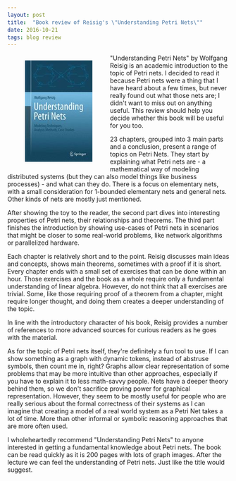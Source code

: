 ```yaml
---
layout: post
title:  "Book review of Reisig's \"Understanding Petri Nets\""
date: 2016-10-21
tags: blog review
---
```

<figure style="float: left">
<img src="/images/2016/10/upn.jpg" alt="Understanding Petri Nets' book cover" />
</figure>

"Understanding Petri Nets" by Wolfgang Reisig is an academic introduction to the
topic of Petri nets. I decided to read it because Petri nets were a thing that I
have heard about a few times, but never really found out what those nets are; I
didn't want to miss out on anything useful. This review should help you decide
whether this book will be useful for you too.

23 chapters, grouped into 3 main parts and a conclusion, present a range of
topics on Petri Nets. They start by explaining what Petri nets are - a
mathematical way of modeling distributed systems (but they can also model things
like business processes) - and what can they do. There is a focus on elementary
nets, with a small consideration for 1-bounded elementary nets and general nets.
Other kinds of nets are mostly just mentioned.

After showing the toy to the reader, the second part dives into interesting
properties of Petri nets, their relationships and theorems. The third part
finishes the introduction by showing use-cases of Petri nets in scenarios that
might be closer to some real-world problems, like network algorithms or
parallelized hardware.

Each chapter is relatively short and to the point. Reisig discusses main ideas
and concepts, shows main theorems, sometimes with a proof if it is short. Every
chapter ends with a small set of exercises that can be done within an hour.
Those exercises and the book as a whole require only a fundamental understanding
of linear algebra. However, do not think that all exercises are trivial.  Some,
like those requiring proof of a theorem from a chapter, might require longer
thought, and doing them creates a deeper understanding of the topic.

In line with the introductory character of his book, Reisig provides a number of
references to more advanced sources for curious readers as he goes with the
material.

As for the topic of Petri nets itself, they're definitely a fun tool to use. If
I can show something as a graph with dynamic tokens, instead of abstruse
symbols, then count me in, right? Graphs allow clear representation of some
problems that may be more intuitive than other approaches, especially if you
have to explain it to less math-savvy people. Nets have a deeper theory behind
them, so we don't sacrifice proving power for graphical representation. However,
they seem to be mostly useful for people who are really serious about the formal
correctness of their systems as I can imagine that creating a model of a real
world system as a Petri Net takes a lot of time. More than other informal or
symbolic reasoning approaches that are more often used.

I wholeheartedly recommend "Understanding Petri Nets" to anyone interested in
getting a fundamental knowledge about Petri nets. The book can be read quickly
as it is 200 pages with lots of graph images. After the lecture we can feel the
understanding of Petri nets. Just like the title would suggest.
